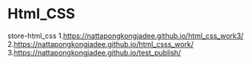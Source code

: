 # Html_CSS
store-html_css
1.https://nattapongkongjadee.github.io/html_css_work3/
2.https://nattapongkongjadee.github.io/html_csss_work/
3.https://nattapongkongjadee.github.io/test_publish/
